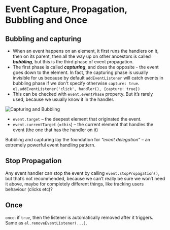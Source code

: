 # Event Capture, Propagation, Bubbling and Once

## Bubbling and capturing

- When an event happens on an element, it first runs the handlers on it, then on its parent, then all the way up on other ancestors is called ___bubbling___, but this is the third phase of event propagation.
- The first phase is called ___capturing___, and does the opposite - the event goes down to the element. In fact, the capturing phase is usually invisible for us because by default `addEventListener` will catch events in bubbling phase if we don't specify otherwise `capture: true`.  
`el.addEventListener('click', handler(), {capture: true})`
- This can be checked with `event.eventPhase` property. But it’s rarely used, because we usually know it in the handler.

![Capturing and Bubbling](https://javascript.info/article/bubbling-and-capturing/eventflow.svg)

- `event.target` – the deepest element that originated the event.
- `event.currentTarget` (=`this`) – the current element that handles the event (the one that has the handler on it)

Bubbling and capturing lay the foundation for _“event delegation”_ – an extremely powerful event handling pattern.

## Stop Propagation

Any event handler can stop the event by calling `event.stopPropagation()`, but that’s not recommended, because we can’t really be sure we won’t need it above, maybe for completely different things, like tracking users behaviour (clicks etc)?

## Once

`once`: if `true`, then the listener is automatically removed after it triggers. Same as `el.removeEventListener(...)`.